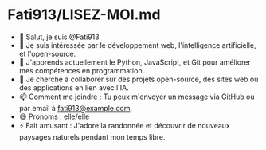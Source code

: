 # Fati913/LISEZ-MOI.md

- 👋 Salut, je suis @Fati913
- 👀 Je suis intéressée par le développement web, l'intelligence artificielle, et l'open-source.
- 🌱 J'apprends actuellement le Python, JavaScript, et Git pour améliorer mes compétences en programmation.
- 💞️ Je cherche à collaborer sur des projets open-source, des sites web ou des applications en lien avec l'IA.
- 📫 Comment me joindre : Tu peux m'envoyer un message via GitHub ou par email à fati913@example.com.
- 😄 Pronoms : elle/elle
- ⚡ Fait amusant : J'adore la randonnée et découvrir de nouveaux paysages naturels pendant mon temps libre.
